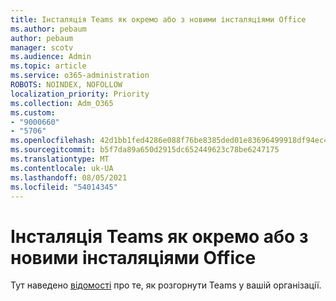 ```yaml
---
title: Інсталяція Teams як окремо або з новими інсталяціями Office
ms.author: pebaum
author: pebaum
manager: scotv
ms.audience: Admin
ms.topic: article
ms.service: o365-administration
ROBOTS: NOINDEX, NOFOLLOW
localization_priority: Priority
ms.collection: Adm_O365
ms.custom:
- "9000660"
- "5706"
ms.openlocfilehash: 42d1bb1fed4286e088f76be8385ded01e83696499918df94ec438ae84fbede7c
ms.sourcegitcommit: b5f7da89a650d2915dc652449623c78be6247175
ms.translationtype: MT
ms.contentlocale: uk-UA
ms.lasthandoff: 08/05/2021
ms.locfileid: "54014345"
---
```

# <a name="install-teams-as-standalone-or-with-new-office-installs"></a>Інсталяція Teams як окремо або з новими інсталяціями Office

Тут наведено [відомості](https://docs.microsoft.com/alchemyinsights/installing-teams-as-standalone-or-with-new-existing-office-installs) про те, як розгорнути Teams у вашій організації.
